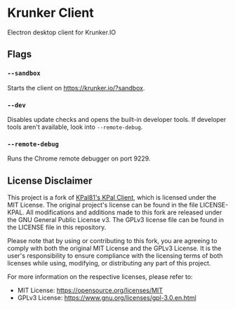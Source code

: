 # Krunker Client

Electron desktop client for Krunker.IO

## Flags

### `--sandbox`

Starts the client on https://krunker.io/?sandbox.

### `--dev`

Disables update checks and opens the built-in developer tools. If developer tools aren't available, look into `--remote-debug`.

### `--remote-debug`

Runs the Chrome remote debugger on port 9229.

## License Disclaimer

This project is a fork of [KPal81's KPal Client](https://github.com/kpal81xd/krunker-kpal-client-RELEASE), which is licensed under the MIT License. The original project's license can be found in the file LICENSE-KPAL. All modifications and additions made to this fork are released under the GNU General Public License v3. The GPLv3 license file can be found in the LICENSE file in this repository.

Please note that by using or contributing to this fork, you are agreeing to comply with both the original MIT License and the GPLv3 License. It is the user's responsibility to ensure compliance with the licensing terms of both licenses while using, modifying, or distributing any part of this project.

For more information on the respective licenses, please refer to:

- MIT License: https://opensource.org/licenses/MIT
- GPLv3 License: https://www.gnu.org/licenses/gpl-3.0.en.html
